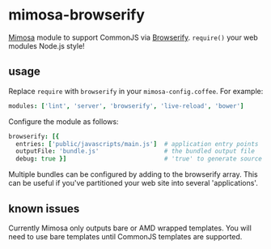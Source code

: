 # mimosa-browserify
[Mimosa](https://github.com/dbashford/mimosa) module to support CommonJS via [Browserify](https://github.com/substack/node-browserify). `require()` your web modules Node.js style!

## usage
Replace `require` with `browserify` in your `mimosa-config.coffee`. For example:
```coffee
modules: ['lint', 'server', 'browserify', 'live-reload', 'bower']
```
Configure the module as follows:
```coffee
browserify: [{
  entries: ['public/javascripts/main.js']  # application entry points
  outputFile: 'bundle.js'                  # the bundled output file
  debug: true }]                           # 'true' to generate source maps in the bundled output
```
Multiple bundles can be configured by adding to the browserify array.  This can be useful if you've partitioned your web site into several 'applications'.

## known issues
Currently Mimosa only outputs bare or AMD wrapped templates. You will need to use bare templates until CommonJS templates are supported.